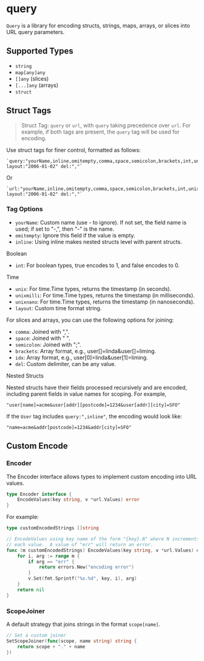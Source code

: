# query

`Query` is a library for encoding structs, strings, maps, arrays, or slices into URL query parameters.

## Supported Types

- `string`
- `map[any]any`
- `[]any` (slices)
- `[...]any` (arrays)
- `struct`

## Struct Tags
> Struct Tag: `query` or `url`, with `query` taking precedence over `url`. For example, if both tags are present, the `query` tag will be used for encoding.

Use struct tags for finer control, formatted as follows:

```text
`query:"yourName,inline,omitempty,comma,space,semicolon,brackets,int,unix" layout:"2006-01-02" del:","`
```
Or
```text
`url:"yourName,inline,omitempty,comma,space,semicolon,brackets,int,unix" layout:"2006-01-02" del:","`
```

### Tag Options

- `yourName`: Custom name (use - to ignore). If not set, the field name is used; if set to "-,", then "-" is the name.
- `omitempty`: Ignore this field if the value is empty.
- `inline`: Using inline makes nested structs level with parent structs.

Boolean
- `int`: For boolean types, true encodes to 1, and false encodes to 0.

Time
- `unix`: For time.Time types, returns the timestamp (in seconds).
- `unixmilli`: For time.Time types, returns the timestamp (in milliseconds).
- `unixnano`: For time.Time types, returns the timestamp (in nanoseconds).
- `layout`: Custom time format string.


For slices and arrays, you can use the following options for joining:

- `comma`: Joined with ",".
- `space`: Joined with " ".
- `semicolon`: Joined with ";".
- `brackets`: Array format, e.g., user[]=linda&user[]=liming.
- `idx`: Array format, e.g., user[0]=linda&user[1]=liming.
- `del`: Custom delimiter, can be any value.

Nested Structs

Nested structs have their fields processed recursively and are encoded, including parent fields in value names for scoping. For example,
```text
"user[name]=acme&user[addr][postcode]=1234&user[addr][city]=SFO"
```
If the `User` tag includes `query:",inline"`, the encoding would look like:

```text
"name=acme&addr[postcode]=1234&addr[city]=SFO"
```

## Custom Encode
### Encoder
The Encoder interface allows types to implement custom encoding into URL values.
```go
type Encoder interface {
	EncodeValues(key string, v *url.Values) error
}
```
For example: 
```go
type customEncodedStrings []string

// EncodeValues using key name of the form "{key}.N" where N increments with
// each value.  A value of "err" will return an error.
func (m customEncodedStrings) EncodeValues(key string, v *url.Values) error {
	for i, arg := range m {
		if arg == "err" {
			return errors.New("encoding error")
		}
		v.Set(fmt.Sprintf("%s.%d", key, i), arg)
	}
	return nil
}
```
### ScopeJoiner
A default strategy that joins strings in the format `scope[name]`.
```go
// Set a custom joiner
SetScopeJoiner(func(scope, name string) string {
    return scope + "." + name
})
```